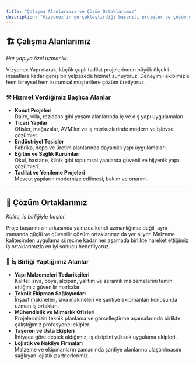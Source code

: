 ```yaml
---
title: "Çalışma Alanlarımız ve Çözüm Ortaklarımız"
description: "Vizyonex'in gerçekleştirdiği başarılı projeler ve çözüm ortakları"
---
```


## 🏗️ Çalışma Alanlarımız

*Her yapıya özel uzmanlık.*

Vizyonex Yapı olarak, küçük çaplı tadilat projelerinden büyük ölçekli inşaatlara kadar geniş bir yelpazede hizmet sunuyoruz. Deneyimli ekibimizle hem bireysel hem kurumsal müşterilere çözüm üretiyoruz.

### ⚒️ Hizmet Verdiğimiz Başlıca Alanlar

- **Konut Projeleri**  
  Daire, villa, rezidans gibi yaşam alanlarında iç ve dış yapı uygulamaları.
- **Ticari Yapılar**  
  Ofisler, mağazalar, AVM'ler ve iş merkezlerinde modern ve işlevsel çözümler.
- **Endüstriyel Tesisler**  
  Fabrika, depo ve üretim alanlarında dayanıklı yapı uygulamaları.
- **Eğitim ve Sağlık Kurumları**  
  Okul, hastane, klinik gibi toplumsal yapılarda güvenli ve hijyenik yapı çözümleri.
- **Tadilat ve Yenileme Projeleri**  
  Mevcut yapıların modernize edilmesi, bakım ve onarımı.

---

## 🤝 Çözüm Ortaklarımız

*Kalite, iş birliğiyle başlar.*

Proje başarımızın arkasında yalnızca kendi uzmanlığımız değil, aynı zamanda güçlü ve güvenilir çözüm ortaklarımız da yer alıyor. Malzeme kalitesinden uygulama sürecine kadar her aşamada birlikte hareket ettiğimiz iş ortaklarımızla en iyi sonucu hedefliyoruz.

### 🌟 İş Birliği Yaptığımız Alanlar

- **Yapı Malzemeleri Tedarikçileri**  
  Kaliteli sıva, boya, alçıpan, yalıtım ve seramik malzemelerini temin ettiğimiz güvenilir markalar.
- **Teknik Ekipman Sağlayıcıları**  
  İnşaat makineleri, sıva makineleri ve şantiye ekipmanları konusunda uzman iş ortakları.
- **Mühendislik ve Mimarlık Ofisleri**  
  Projelerimizin teknik planlama ve görselleştirme aşamalarında birlikte çalıştığımız profesyonel ekipler.
- **Taşeron ve Usta Ekipleri**  
  İhtiyaca göre destek aldığımız, iş disiplini yüksek uygulama ekipleri.
- **Lojistik ve Nakliye Firmaları**  
  Malzeme ve ekipmanların zamanında şantiye alanlarına ulaştırılmasını sağlayan lojistik partnerlerimiz.